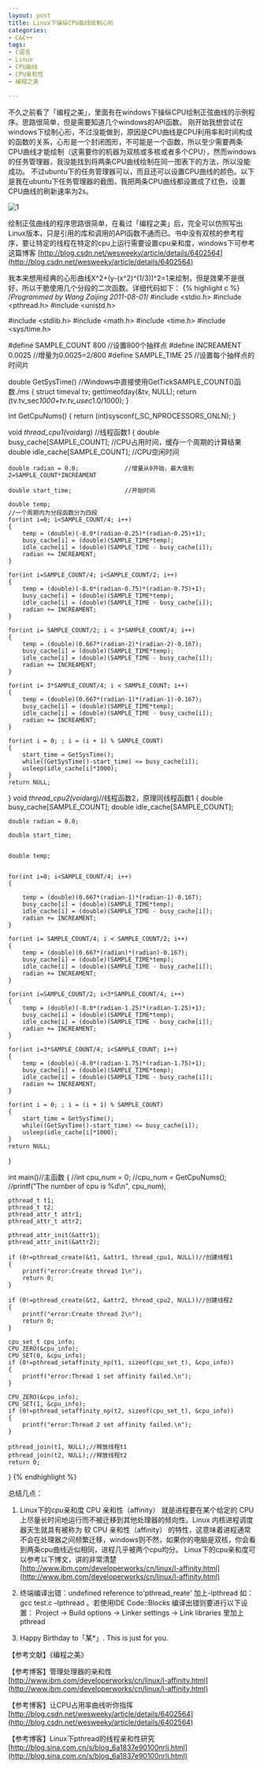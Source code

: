 ```yaml
---
layout: post
title: Linux下操纵CPU曲线绘制心形
categories:
- C&C++
tags:
- C语言 
- Linux 
- CPU曲线
- CPU亲和性
- 编程之美

---
```

不久之前看了「编程之美」，里面有在windows下操纵CPU绘制正弦曲线的示例程序。思路很简单，但是需要知道几个windows的API函数。
刚开始我想尝试在windows下绘制心形，不过没能做到，原因是CPU曲线是CPU利用率和时间构成的函数的关系，心形是一个封闭图形，不可能是一个函数，所以至少需要两条CPU曲线才能绘制（这需要你的机器为双核或多核或者多个CPU），然而windows的任务管理器，我没能找到将两条CPU曲线绘制在同一图表下的方法，所以没能成功。
不过ubuntu下的任务管理器可以，而且还可以设置CPU曲线的颜色。以下是我在ubuntu下任务管理器的截图，我把两条CPU曲线都设置成了红色，设置CPU曲线的刷新速率为2s。  

![1](http://imemento.github.com/blogImages/20110803-1.png)

绘制正弦曲线的程序思路很简单，在看过「编程之美」后，完全可以仿照写出Linux版本，只是引用的库和调用的API函数不通而已。书中没有双核的参考程序，要让特定的线程在特定的cpu上运行需要设置cpu亲和度，windows下可参考这篇博客	[http://blog.csdn.net/wesweeky/article/details/6402564](http://blog.csdn.net/wesweeky/article/details/6402564)

我本来想用经典的心形曲线X^2+(y-(x^2)^(1/3))^2=1来绘制，但是效果不是很好，所以干脆使用几个分段的二次函数。详细代码如下：
{% highlight c %}
/*Programmed by Wang Zaijing 2011-08-01*/
#include <stdio.h>
#include <pthread.h>
#include <unistd.h>

#include <stdlib.h>
#include <math.h>
#include <time.h>
#include <sys/time.h>

#define SAMPLE_COUNT 800  //设置800个抽样点
#define INCREAMENT 0.0025 //增量为0.0025=2/800
#define SAMPLE_TIME 25    //设置每个抽样点的时间片


double GetSysTime()       //Windows中直接使用GetTickSAMPLE_COUNT()函数./ms
{
    struct timeval tv;
    gettimeofday(&tv, NULL);
    return (tv.tv_sec*1000+tv.tv_usec*1.0/1000);
}

int GetCpuNums()
{
    return (int)sysconf(_SC_NPROCESSORS_ONLN);
}

void *thread_cpu1(void*arg)          //线程函数1
{
    double busy_cache[SAMPLE_COUNT]; //CPU占用时间，缓存一个周期的计算结果
    double idle_cache[SAMPLE_COUNT]; //CPU空闲时间

    double radian = 0.0;             //增量从0开始，最大值到2=SAMPLE_COUNT*INCREAMENT

    double start_time;               //开始时间

    double temp;
    //一个周期内为分段函数分为四段
    for(int i=0; i<SAMPLE_COUNT/4; i++)
    {
        temp = (double)(-8.0*(radian-0.25)*(radian-0.25)+1);
        busy_cache[i] = (double)(SAMPLE_TIME*temp);
        idle_cache[i] = (double)(SAMPLE_TIME - busy_cache[i]);
        radian += INCREAMENT;
    }

    for(int i=SAMPLE_COUNT/4; i<SAMPLE_COUNT/2; i++)
    {
        temp = (double)(-8.0*(radian-0.75)*(radian-0.75)+1);
        busy_cache[i] = (double)(SAMPLE_TIME*temp);
        idle_cache[i] = (double)(SAMPLE_TIME - busy_cache[i]);
        radian += INCREAMENT;
    }

    for(int i= SAMPLE_COUNT/2; i < 3*SAMPLE_COUNT/4; i++)
    {
        temp = (double)(0.667*(radian-2)*(radian-2)-0.167);
        busy_cache[i] = (double)(SAMPLE_TIME*temp);
        idle_cache[i] = (double)(SAMPLE_TIME - busy_cache[i]);
        radian += INCREAMENT;
    }

    for(int i= 3*SAMPLE_COUNT/4; i < SAMPLE_COUNT; i++)
    {
        temp = (double)(0.667*(radian-1)*(radian-1)-0.167);
        busy_cache[i] = (double)(SAMPLE_TIME*temp);
        idle_cache[i] = (double)(SAMPLE_TIME - busy_cache[i]);
        radian += INCREAMENT;
    }

    for(int i = 0; ; i = (i + 1) % SAMPLE_COUNT)
    {
        start_time = GetSysTime();
        while((GetSysTime()-start_time) <= busy_cache[i]);
        usleep(idle_cache[i]*1000);
    }
    return NULL;
}
void *thread_cpu2(void*arg)//线程函数2，原理同线程函数1
{
    double busy_cache[SAMPLE_COUNT];
    double idle_cache[SAMPLE_COUNT];

    double radian = 0.0;

    double start_time;


    double temp;


    for(int i=0; i<SAMPLE_COUNT/4; i++)
    {

        temp = (double)(0.667*(radian-1)*(radian-1)-0.167);
        busy_cache[i] = (double)(SAMPLE_TIME*temp);
        idle_cache[i] = (double)(SAMPLE_TIME - busy_cache[i]);
        radian += INCREAMENT;
    }

    for(int i= SAMPLE_COUNT/4; i < SAMPLE_COUNT/2; i++)
    {
        temp = (double)(0.667*(radian)*(radian)-0.167);
        busy_cache[i] = (double)(SAMPLE_TIME*temp);
        idle_cache[i] = (double)(SAMPLE_TIME - busy_cache[i]);
        radian += INCREAMENT;
    }

    for(int i=SAMPLE_COUNT/2; i<3*SAMPLE_COUNT/4; i++)
    {
        temp = (double)(-8.0*(radian-1.25)*(radian-1.25)+1);
        busy_cache[i] = (double)(SAMPLE_TIME*temp);
        idle_cache[i] = (double)(SAMPLE_TIME - busy_cache[i]);
        radian += INCREAMENT;
    }

    for(int i=3*SAMPLE_COUNT/4; i<SAMPLE_COUNT; i++)
    {
        temp = (double)(-8.0*(radian-1.75)*(radian-1.75)+1);
        busy_cache[i] = (double)(SAMPLE_TIME*temp);
        idle_cache[i] = (double)(SAMPLE_TIME - busy_cache[i]);
        radian += INCREAMENT;
    }

    for(int i = 0; ; i = (i + 1) % SAMPLE_COUNT)
    {
        start_time = GetSysTime();
        while((GetSysTime()-start_time) <= busy_cache[i]);
        usleep(idle_cache[i]*1000);
    }
    return NULL;
}

int main()//主函数
{
    //int cpu_num = 0;
    //cpu_num  = GetCpuNums();
    //printf("The number of cpu is %d\n", cpu_num);

    pthread_t t1;
    pthread_t t2;
    pthread_attr_t attr1;
    pthread_attr_t attr2;

    pthread_attr_init(&attr1);
    pthread_attr_init(&attr2);

    if (0!=pthread_create(&t1, &attr1, thread_cpu1, NULL))//创建线程1
    {
        printf("error:Create thread 1\n");
        return 0;
    }

    if (0!=pthread_create(&t2, &attr2, thread_cpu2, NULL))//创建线程2
    {
        printf("error:Create thread 2\n");
        return 0;
    }

    cpu_set_t cpu_info;
    CPU_ZERO(&cpu_info);
    CPU_SET(0, &cpu_info);
    if (0!=pthread_setaffinity_np(t1, sizeof(cpu_set_t), &cpu_info))
    {
        printf("error:Thread 1 set affinity failed.\n");
    }

    CPU_ZERO(&cpu_info);
    CPU_SET(1, &cpu_info);
    if (0!=pthread_setaffinity_np(t2, sizeof(cpu_set_t), &cpu_info))
    {
        printf("error:Thread 2 set affinity failed.\n");
    }

    pthread_join(t1, NULL);//释放线程t1
    pthread_join(t2, NULL);//释放线程t2
    return 0;
}
{% endhighlight %}

总结几点：

1.   Linux下的cpu亲和度
CPU 亲和性（affinity） 就是进程要在某个给定的 CPU 上尽量长时间地运行而不被迁移到其他处理器的倾向性。Linux 内核进程调度器天生就具有被称为 软 CPU 亲和性（affinity） 的特性，这意味着进程通常不会在处理器之间频繁迁移，windows则不然，如果你的电脑是双核，你会看到两条cpu曲线近似相同，进程几乎被两个cpu均分。
Linux下的cpu亲和度可以参考以下博文，讲的非常清楚
[http://www.ibm.com/developerworks/cn/linux/l-affinity.html](http://www.ibm.com/developerworks/cn/linux/l-affinity.html)

2.   终端编译出错：undefined reference to'pthread_reate' 加上-lpthread 如：gcc test.c –lpthread 。若使用IDE Code::Blocks 编译出错则要进行以下设置：
Project -> Build options -> Linker settings -> Link libraries 里加上pthread

3.   Happy Birthday to「某\*」.    This is just for you.
	
【参考文献】《编程之美》

【参考博客】管理处理器的亲和性	[http://www.ibm.com/developerworks/cn/linux/l-affinity.html](http://www.ibm.com/developerworks/cn/linux/l-affinity.html)

【参考博客】让CPU占用率曲线听你指挥	[http://blog.csdn.net/wesweeky/article/details/6402564](http://blog.csdn.net/wesweeky/article/details/6402564)

【参考博客】Linux下pthread的线程亲和性研究	[http://blog.sina.com.cn/s/blog_6a1837e90100nrlj.html](http://blog.sina.com.cn/s/blog_6a1837e90100nrlj.html)

